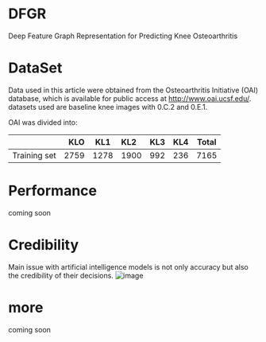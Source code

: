 <!--# Information
 ![Info](https://github-stats.ubrong.com/api?username=jeojava&show_icons=true) -->
# DFGR
Deep Feature Graph Representation for Predicting Knee Osteoarthritis
# DataSet
Data used in this article were obtained from the Osteoarthritis Initiative (OAI) database, which is available for public access at http://www.oai.ucsf.edu/. datasets used are baseline knee images with 0.C.2 and 0.E.1.

OAI was divided into:

|              |  KLO | KL1  | KL2  |  KL3 | KL4  | Total |
|:-------------|-----:|:----:|:-----|-----:|:----:|:-----:|
| Training set | 2759 | 1278 | 1900 |  992 | 236  | 7165  |
# Performance
coming soon

# Credibility
Main issue with artificial intelligence models is not only accuracy but also the credibility of their decisions.
![image](pic/heatmap.jpg)
# more 
coming soon
